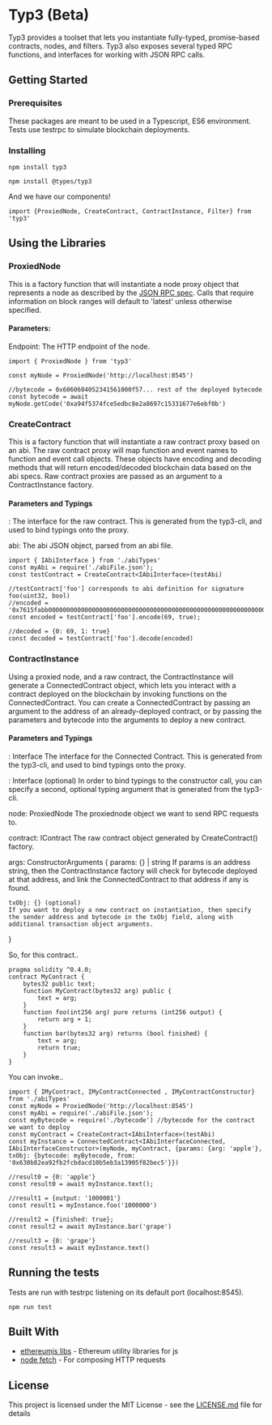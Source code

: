 # Typ3 (Beta)

Typ3 provides a toolset that lets you instantiate fully-typed, promise-based contracts, nodes, and filters. Typ3 also exposes several typed RPC functions, and interfaces for working with JSON RPC calls.

## Getting Started
### Prerequisites

These packages are meant to be used in a Typescript, ES6 environment. Tests use testrpc to simulate blockchain deployments.

### Installing

```
npm install typ3

npm install @types/typ3

```

And we have our components!

```
import {ProxiedNode, CreateContract, ContractInstance, Filter} from 'typ3'

```

## Using the Libraries

### ProxiedNode
This is a factory function that will instantiate a node proxy object that represents a node as described by the [JSON RPC spec](https://github.com/ethereum/wiki/wiki/JSON-RPC). Calls that require information on block ranges will default to 'latest' unless otherwise specified.

#### Parameters:
Endpoint: The HTTP endpoint of the node.

```
import { ProxiedNode } from 'typ3'

const myNode = ProxiedNode('http://localhost:8545')

//bytecode = 0x6060604052341561000f57... rest of the deployed bytecode
const bytecode = await myNode.getCode('0xa94f5374fce5edbc8e2a8697c15331677e6ebf0b')

```

### CreateContract
This is a factory function that will instantiate a raw contract proxy based on an abi. The raw contract proxy will map function and event names to function and event call objects. These objects have encoding and decoding methods that will return encoded/decoded blockchain data based on the abi specs. Raw contract proxies are passed as an argument to a ContractInstance factory. 

#### Parameters and Typings
<T>: The interface for the raw contract. This is generated from the typ3-cli, and used to bind typings onto the proxy.

abi: The abi JSON object, parsed from an abi file.

```
import { IAbiInterface } from './abiTypes'
const myAbi = require('./abiFile.json');
const testContract = CreateContract<IAbiInterface>(testAbi)

//testContract['foo'] corresponds to abi definition for signature foo(uint32, bool)
//encoded = '0x7615fabb000000000000000000000000000000000000000000000000000000000000000450000000000000000000000000000000000000000000000000000000000000001
const encoded = testContract['foo'].encode(69, true);

//decoded = {0: 69, 1: true}
const decoded = testContract['foo'].decode(encoded)
```

### ContractInstance
Using a proxied node, and a raw contract, the ContractInstance will generate a ConnectedContract object, which lets you interact with a contract deployed on the blockchain by invoking functions on the ConnectedContract. You can create a ConnectedContract by passing an argument to the address of an already-deployed contract, or by passing the parameters and bytecode into the arguments to deploy a new contract. 

#### Parameters and Typings
<T>: Interface
The interface for the Connected Contract. This is generated from the typ3-cli, and used to bind typings onto the proxy.

<K>: Interface (optional)
In order to bind typings to the constructor call, you can specify a second, optional typing argument that is generated from the typ3-cli.

node: ProxiedNode
The proxiednode object we want to send RPC requests to.

contract: IContract
The raw contract object generated by CreateContract() factory.

args: ConstructorArguments
{
    params: {} | string
    If params is an address string, then the ContractInstance factory will check for bytecode deployed at that address, and link the ConnectedContract to that address if any is found.

    txObj: {} (optional)
    If you want to deploy a new contract on instantiation, then specify the sender address and bytecode in the txObj field, along with additional transaction object arguments.
}

So, for this contract..

```
pragma solidity ^0.4.0;
contract MyContract {
    bytes32 public text;
    function MyContract(bytes32 arg) public {
        text = arg;
    }
    function foo(int256 arg) pure returns (int256 output) {
        return arg + 1;
    }
    function bar(bytes32 arg) returns (bool finished) {
        text = arg;
        return true;
    }
}
```

You can invoke..

```
import { IMyContract, IMyContractConnected , IMyContractConstructor} from './abiTypes'
const myNode = ProxiedNode('http://localhost:8545')
const myAbi = require('./abiFile.json');
const myBytecode = require('./bytecode') //bytecode for the contract we want to deploy
const myContract = CreateContract<IAbiInterface>(testAbi)
const myInstance = ConnectedContract<IAbiInterfaceConnected, IAbiInterfaceConstructor>(myNode, myContract, {params: {arg: 'apple'}, txObj: {bytecode: myBytecode, from: '0x630b82ea92fb2fcbdacd10b5eb3a13905f82bec5'}})

//result0 = {0: 'apple'}
const result0 = await myInstance.text();

//result1 = {output: '1000001'}
const result1 = myInstance.foo('1000000')

//result2 = {finished: true};
const result2 = await myInstance.bar('grape')

//result3 = {0: 'grape'}
const result3 = await myInstance.text()
```

## Running the tests

Tests are run with testrpc listening on its default port (localhost:8545). 

```
npm run test
```

## Built With

* [ethereumjs libs](https://github.com/ethereumjs) - Ethereum utility libraries for js
* [node fetch](https://www.npmjs.com/package/node-fetch) - For composing HTTP requests

## License

This project is licensed under the MIT License - see the [LICENSE.md](LICENSE.md) file for details